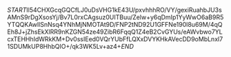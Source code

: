 $START$Il54CHXGcqGQCfLJ0uDsVHG1kE43U/pxvhhhRO/VY/gexiRuahbJU3sAMnS9rDgXsosYj/Bv7L0rxCAgsuz0UITBuu/Zelw+y6qDmIp1YyWwO6aB9R5YTQQKAwIlSnNsq4YNhMjNMOTAt9D/FNP2tND92U1GFFNe190l8u69M/4qQEh8J+jZhsEkXlRR9nKZGN54ze49ZibR6FqqQ1Z4eB2CvGYUs/eAWvbwo7YLcxTEHHhIdWRkKM+Dv0ssIEed0VQrYUbFfLQXxDVYKHkAVecDD9oMbLnxl71SDUMkUP8HhbQIO+/qk3WK5Lv+az4+$END$